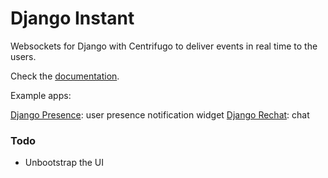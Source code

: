 # Django Instant

Websockets for Django with Centrifugo to deliver events in real time to the users.

Check the [documentation](http://django-instant.readthedocs.io/en/latest/).

Example apps: 

[Django Presence](https://github.com/synw/django-presence): user presence notification widget
[Django Rechat](https://github.com/synw/django-rechat): chat

### Todo

- Unbootstrap the UI